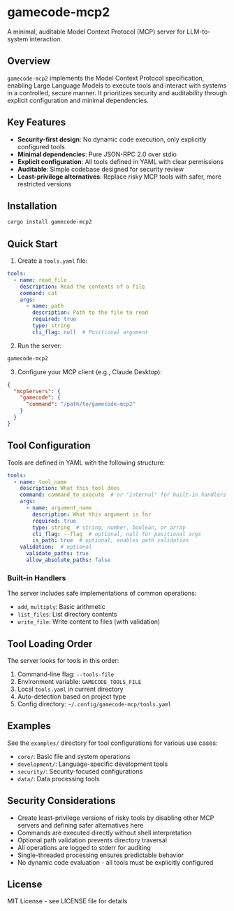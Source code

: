 # gamecode-mcp2

A minimal, auditable Model Context Protocol (MCP) server for LLM-to-system interaction.

## Overview

`gamecode-mcp2` implements the Model Context Protocol specification, enabling Large Language Models to execute tools and interact with systems in a controlled, secure manner. It prioritizes security and auditability through explicit configuration and minimal dependencies.

## Key Features

- **Security-first design**: No dynamic code execution, only explicitly configured tools
- **Minimal dependencies**: Pure JSON-RPC 2.0 over stdio
- **Explicit configuration**: All tools defined in YAML with clear permissions
- **Auditable**: Simple codebase designed for security review
- **Least-privilege alternatives**: Replace risky MCP tools with safer, more restricted versions

## Installation

```bash
cargo install gamecode-mcp2
```

## Quick Start

1. Create a `tools.yaml` file:

```yaml
tools:
  - name: read_file
    description: Read the contents of a file
    command: cat
    args:
      - name: path
        description: Path to the file to read
        required: true
        type: string
        cli_flag: null  # Positional argument
```

2. Run the server:

```bash
gamecode-mcp2
```

3. Configure your MCP client (e.g., Claude Desktop):

```json
{
  "mcpServers": {
    "gamecode": {
      "command": "/path/to/gamecode-mcp2"
    }
  }
}
```

## Tool Configuration

Tools are defined in YAML with the following structure:

```yaml
tools:
  - name: tool_name
    description: What this tool does
    command: command_to_execute  # or "internal" for built-in handlers
    args:
      - name: argument_name
        description: What this argument is for
        required: true
        type: string  # string, number, boolean, or array
        cli_flag: --flag  # optional, null for positional args
        is_path: true  # optional, enables path validation
    validation:  # optional
      validate_paths: true
      allow_absolute_paths: false
```

### Built-in Handlers

The server includes safe implementations of common operations:
- `add`, `multiply`: Basic arithmetic
- `list_files`: List directory contents
- `write_file`: Write content to files (with validation)

## Tool Loading Order

The server looks for tools in this order:
1. Command-line flag: `--tools-file`
2. Environment variable: `GAMECODE_TOOLS_FILE`
3. Local `tools.yaml` in current directory
4. Auto-detection based on project type
5. Config directory: `~/.config/gamecode-mcp/tools.yaml`

## Examples

See the `examples/` directory for tool configurations for various use cases:
- `core/`: Basic file and system operations
- `development/`: Language-specific development tools
- `security/`: Security-focused configurations
- `data/`: Data processing tools

## Security Considerations

- Create least-privilege versions of risky tools by disabling other MCP servers and defining safer alternatives here
- Commands are executed directly without shell interpretation
- Optional path validation prevents directory traversal
- All operations are logged to stderr for auditing
- Single-threaded processing ensures predictable behavior
- No dynamic code evaluation - all tools must be explicitly configured

## License

MIT License - see LICENSE file for details
